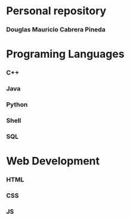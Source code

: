 # Personal repository
### Douglas Mauricio Cabrera Pineda 
# Programing Languages
### C++
### Java
### Python
### Shell
### SQL
# Web Development
### HTML
### CSS
### JS